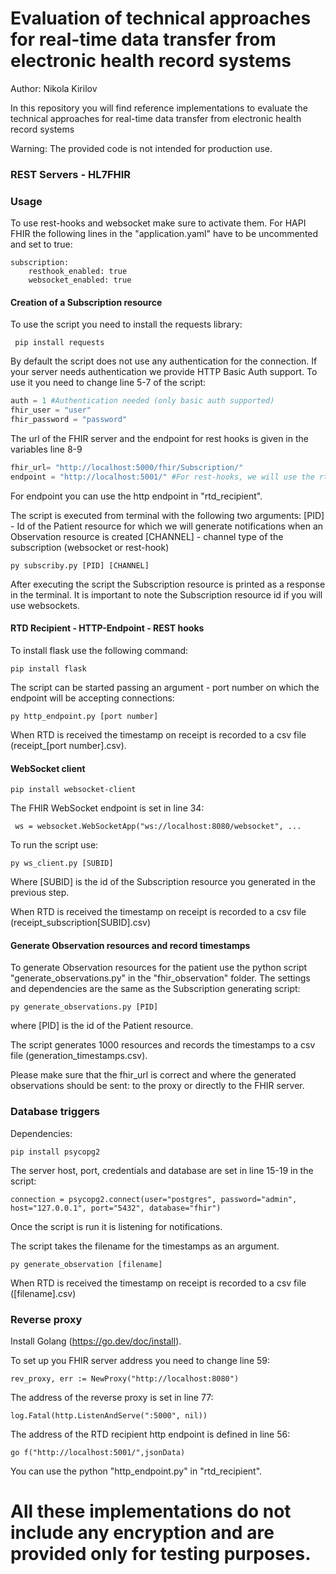 
# Evaluation of technical approaches for real-time data transfer from electronic health record systems
Author: Nikola Kirilov

In this repository you will find  reference implementations to evaluate the technical approaches for real-time data transfer from electronic health record systems

Warning: The provided code is not intended for production use. 

### REST Servers - HL7FHIR

### Usage
To use rest-hooks and websocket make sure to activate them. For HAPI FHIR the following lines in the "application.yaml" have to be uncommented and set to true:

```
subscription:
	resthook_enabled: true
	websocket_enabled: true
```

#### Creation of a Subscription resource

To use the script you need to install the requests library:

``` pip install requests```

By default the script does not use any authentication for the connection. If your server needs authentication we provide HTTP Basic Auth support. To use it you need to change line 5-7 of the script:

```python
auth = 1 #Authentication needed (only basic auth supported)
fhir_user = "user"
fhir_password = "password"
```
The url of the FHIR server and the endpoint for rest hooks is given in the variables line 8-9

```python
fhir_url= "http://localhost:5000/fhir/Subscription/"
endpoint = "http://localhost:5001/" #For rest-hooks, we will use the rtd recipient http endpoint
```
For endpoint you can use the http endpoint in "rtd_recipient".

The script is executed from terminal with the following two arguments:
[PID] - Id of the Patient resource for which we will generate notifications when an Observation resource is created
[CHANNEL] - channel type of the subscription (websocket or rest-hook)

```py subscriby.py [PID] [CHANNEL]```

After executing the script the Subscription resource is printed as a response in the terminal. It is important to note the Subscription resource id if you will use websockets.
#### RTD Recipient - HTTP-Endpoint - REST hooks
To install flask use the following command:

```pip install flask```

The script can be started passing an argument - port number on which the endpoint will be accepting connections:

```py http_endpoint.py [port number]```

When RTD is received the timestamp on receipt is recorded to a csv file (receipt_[port number].csv).

#### WebSocket client

```pip install websocket-client```

The FHIR WebSocket endpoint is set in line 34:

``` ws = websocket.WebSocketApp("ws://localhost:8080/websocket", ...```


To run the script use:

```py ws_client.py [SUBID]```

Where [SUBID] is the id of the Subscription resource you generated in the previous step.

When RTD is received the timestamp on receipt is recorded to a csv file (receipt_subscription[SUBID].csv)

#### Generate Observation resources and record timestamps
To generate Observation resources for the patient use the python script "generate_observations.py" in the "fhir_observation" folder. The settings and dependencies are the same as the Subscription generating script:

```py generate_observations.py [PID]```

where [PID] is the id of the Patient resource.

The script generates 1000 resources and records the timestamps to a csv file (generation_timestamps.csv).

Please make sure that the fhir_url is correct and where the generated observations should be sent: to the proxy or directly to the FHIR server.

### Database triggers

Dependencies:

```pip install psycopg2```

The server host, port, credentials and database are set in line 15-19 in the script:

``` connection = psycopg2.connect(user="postgres", password="admin", host="127.0.0.1", port="5432", database="fhir") ```
								  
Once the script is run it is listening for notifications. 

The script takes the filename for the timestamps as an argument.

```py generate_observation [filename]```

When RTD is received the timestamp on receipt is recorded to a csv file ([filename].csv)

### Reverse proxy



Install Golang (https://go.dev/doc/install).

To set up you FHIR server address you need to change line 59:

```rev_proxy, err := NewProxy("http://localhost:8080")```

The address of the reverse proxy is set in line 77:

```log.Fatal(http.ListenAndServe(":5000", nil))```

The address of the RTD recipient http endpoint is defined in line 56:

```go f("http://localhost:5001/",jsonData)```

You can use the python "http_endpoint.py" in "rtd_recipient".

# All these implementations do not include any encryption and are provided only for testing purposes.
